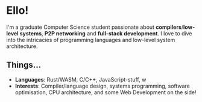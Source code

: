 # Ello!

I'm a graduate Computer Science student passionate about **compilers**/**low-level systems**, **P2P networking** and **full-stack development**. I love to dive into the intricacies of programming languages and low-level system architecture.

## Things...
- **Languages**: Rust/WASM, C/C++, JavaScript-stuff, w
- **Interests**: Compiler/language design, systems programming, software optimisation, CPU architecture, and some Web Development on the side!
